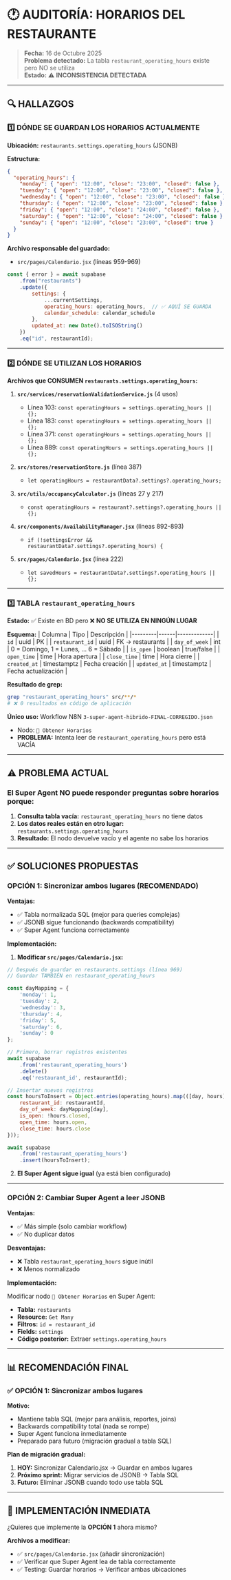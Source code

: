 # 🕐 AUDITORÍA: HORARIOS DEL RESTAURANTE

> **Fecha:** 16 de Octubre 2025  
> **Problema detectado:** La tabla `restaurant_operating_hours` existe pero NO se utiliza  
> **Estado:** ⚠️ **INCONSISTENCIA DETECTADA**

---

## 🔍 HALLAZGOS

### 1️⃣ **DÓNDE SE GUARDAN LOS HORARIOS ACTUALMENTE**

**Ubicación:** `restaurants.settings.operating_hours` (JSONB)

**Estructura:**
```json
{
  "operating_hours": {
    "monday": { "open": "12:00", "close": "23:00", "closed": false },
    "tuesday": { "open": "12:00", "close": "23:00", "closed": false },
    "wednesday": { "open": "12:00", "close": "23:00", "closed": false },
    "thursday": { "open": "12:00", "close": "23:00", "closed": false },
    "friday": { "open": "12:00", "close": "24:00", "closed": false },
    "saturday": { "open": "12:00", "close": "24:00", "closed": false },
    "sunday": { "open": "12:00", "close": "23:00", "closed": true }
  }
}
```

**Archivo responsable del guardado:**
- `src/pages/Calendario.jsx` (líneas 959-969)

```javascript
const { error } = await supabase
    .from("restaurants")
    .update({
        settings: {
            ...currentSettings,
            operating_hours: operating_hours,  // ✅ AQUÍ SE GUARDA
            calendar_schedule: calendar_schedule
        },
        updated_at: new Date().toISOString()
    })
    .eq("id", restaurantId);
```

---

### 2️⃣ **DÓNDE SE UTILIZAN LOS HORARIOS**

**Archivos que CONSUMEN `restaurants.settings.operating_hours`:**

1. **`src/services/reservationValidationService.js`** (4 usos)
   - Línea 103: `const operatingHours = settings.operating_hours || {};`
   - Línea 183: `const operatingHours = settings.operating_hours || {};`
   - Línea 371: `const operatingHours = settings.operating_hours || {};`
   - Línea 889: `const operatingHours = settings.operating_hours || {};`

2. **`src/stores/reservationStore.js`** (línea 387)
   - `let operatingHours = restaurantData?.settings?.operating_hours;`

3. **`src/utils/occupancyCalculator.js`** (líneas 27 y 217)
   - `const operatingHours = restaurant?.settings?.operating_hours || {};`

4. **`src/components/AvailabilityManager.jsx`** (líneas 892-893)
   - `if (!settingsError && restaurantData?.settings?.operating_hours) {`

5. **`src/pages/Calendario.jsx`** (línea 222)
   - `let savedHours = restaurantData?.settings?.operating_hours || {};`

---

### 3️⃣ **TABLA `restaurant_operating_hours`**

**Estado:** ✅ Existe en BD pero ❌ **NO SE UTILIZA EN NINGÚN LUGAR**

**Esquema:**
| Columna | Tipo | Descripción |
|---------|------|-------------|
| `id` | uuid | PK |
| `restaurant_id` | uuid | FK → restaurants |
| `day_of_week` | int | 0 = Domingo, 1 = Lunes, ... 6 = Sábado |
| `is_open` | boolean | true/false |
| `open_time` | time | Hora apertura |
| `close_time` | time | Hora cierre |
| `created_at` | timestamptz | Fecha creación |
| `updated_at` | timestamptz | Fecha actualización |

**Resultado de grep:**
```bash
grep "restaurant_operating_hours" src/**/*
# ❌ 0 resultados en código de aplicación
```

**Único uso:** Workflow N8N `3-super-agent-hibrido-FINAL-CORREGIDO.json`
- Nodo: `🏪 Obtener Horarios`
- **PROBLEMA:** Intenta leer de `restaurant_operating_hours` pero está VACÍA

---

## ⚠️ PROBLEMA ACTUAL

### **El Super Agent NO puede responder preguntas sobre horarios porque:**

1. **Consulta tabla vacía:** `restaurant_operating_hours` no tiene datos
2. **Los datos reales están en otro lugar:** `restaurants.settings.operating_hours`
3. **Resultado:** El nodo devuelve vacío y el agente no sabe los horarios

---

## ✅ SOLUCIONES PROPUESTAS

### **OPCIÓN 1: Sincronizar ambos lugares (RECOMENDADO)**

**Ventajas:**
- ✅ Tabla normalizada SQL (mejor para queries complejas)
- ✅ JSONB sigue funcionando (backwards compatibility)
- ✅ Super Agent funciona correctamente

**Implementación:**

1. **Modificar `src/pages/Calendario.jsx`:**

```javascript
// Después de guardar en restaurants.settings (línea 969)
// Guardar TAMBIÉN en restaurant_operating_hours

const dayMapping = {
    'monday': 1,
    'tuesday': 2,
    'wednesday': 3,
    'thursday': 4,
    'friday': 5,
    'saturday': 6,
    'sunday': 0
};

// Primero, borrar registros existentes
await supabase
    .from('restaurant_operating_hours')
    .delete()
    .eq('restaurant_id', restaurantId);

// Insertar nuevos registros
const hoursToInsert = Object.entries(operating_hours).map(([day, hours]) => ({
    restaurant_id: restaurantId,
    day_of_week: dayMapping[day],
    is_open: !hours.closed,
    open_time: hours.open,
    close_time: hours.close
}));

await supabase
    .from('restaurant_operating_hours')
    .insert(hoursToInsert);
```

2. **El Super Agent sigue igual** (ya está bien configurado)

---

### **OPCIÓN 2: Cambiar Super Agent a leer JSONB**

**Ventajas:**
- ✅ Más simple (solo cambiar workflow)
- ✅ No duplicar datos

**Desventajas:**
- ❌ Tabla `restaurant_operating_hours` sigue inútil
- ❌ Menos normalizado

**Implementación:**

Modificar nodo `🏪 Obtener Horarios` en Super Agent:
- **Tabla:** `restaurants`
- **Resource:** `Get Many`
- **Filtros:** `id = restaurant_id`
- **Fields:** `settings`
- **Código posterior:** Extraer `settings.operating_hours`

---

## 📊 RECOMENDACIÓN FINAL

### ✅ **OPCIÓN 1: Sincronizar ambos lugares**

**Motivo:**
- Mantiene tabla SQL (mejor para análisis, reportes, joins)
- Backwards compatibility total (nada se rompe)
- Super Agent funciona inmediatamente
- Preparado para futuro (migración gradual a tabla SQL)

**Plan de migración gradual:**
1. **HOY:** Sincronizar Calendario.jsx → Guardar en ambos lugares
2. **Próximo sprint:** Migrar servicios de JSONB → Tabla SQL
3. **Futuro:** Eliminar JSONB cuando todo use tabla SQL

---

## 🚀 IMPLEMENTACIÓN INMEDIATA

¿Quieres que implemente la **OPCIÓN 1** ahora mismo?

**Archivos a modificar:**
- ✅ `src/pages/Calendario.jsx` (añadir sincronización)
- ✅ Verificar que Super Agent lea de tabla correctamente
- ✅ Testing: Guardar horarios → Verificar ambas ubicaciones


